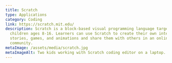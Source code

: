 ```yaml
---
title: Scratch
type: Applications
category: Coding
link: https://scratch.mit.edu/
description: Scratch is a block-based visual programming language targeted at
  children ages 8-16. Learners can use Scratch to create their own interactive
  stories, games, and animations and share them with others in an online
  community.
metaImage: /assets/media/scratch.jpg
metaImageAlt: Two kids working with Scratch coding editor on a laptop.
---
```

